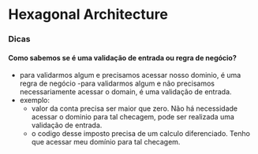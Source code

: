 # Hexagonal Architecture


### Dicas

#### Como sabemos se é uma validação de entrada ou regra de negócio?
- para validarmos algum e precisamos acessar nosso dominio, é uma regra de negócio
-para validarmos algum e não precisamos necessariamente acessar o domain, é uma validação de entrada.
- exemplo:
  - valor da conta precisa ser maior que zero. Não há necessidade acessar o dominio para tal checagem, pode ser realizada uma validação de entrada. 
  - o codigo desse imposto precisa de um calculo diferenciado. Tenho que acessar meu domínio para tal checagem.
